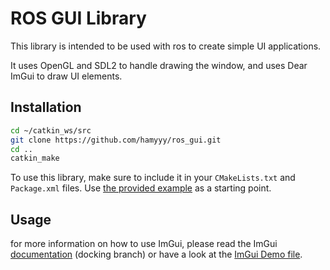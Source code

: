 # ROS GUI Library

This library is intended to be used with ros to create simple UI applications.

It uses OpenGL and SDL2 to handle drawing the window, and uses Dear ImGui to draw UI elements.

## Installation

```bash
cd ~/catkin_ws/src
git clone https://github.com/hamyyy/ros_gui.git
cd ..
catkin_make
```

To use this library, make sure to include it in your `CMakeLists.txt` and `Package.xml` files. Use [the provided example](./src/example.cpp) as a starting point.

## Usage

for more information on how to use ImGui, please read the ImGui [documentation](https://github.com/ocornut/imgui/tree/docking) (docking branch) or have a look at the [ImGui Demo file](./lib/imgui/imgui_demo.cpp).